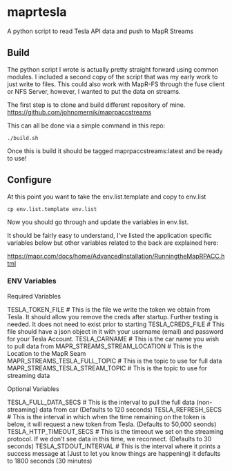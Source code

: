 # maprtesla
A python script to read Tesla API data and push to MapR Streams


## Build

The python script I wrote is actually pretty straight forward using common modules. I included a second copy of the script that was my early work to just write to files.  This could also work with MapR-FS through the fuse client or NFS Server, however, I wanted to put the data on streams. 

The first step is to clone and build different repository of mine. https://github.com/johnomernik/maprpaccstreams  

This can all be done via a simple command in this repo:

```
./build.sh
```

Once this is build it should be tagged maprpaccstreams:latest and be ready to use!

## Configure
At this point you want to take the env.list.template and copy to env.list

```
cp env.list.template env.list
```

Now you should go through and update the variables in env.list.

It should be fairly easy to understand, I've listed the application specific variables below but other variables related to the back are explained here:

https://mapr.com/docs/home/AdvancedInstallation/RunningtheMapRPACC.html



### ENV Variables


Required Variables

TESLA_TOKEN_FILE                # This is the file we write the token we obtain from Tesla. It should allow you remove the creds after startup. Further testing is needed. It does not need to exist prior to starting
TESLA_CREDS_FILE                # This file should have a json object in it with your username (email) and password for your Tesla Account. 
TESLA_CARNAME                   # This is the car name you wish to pull data from 
MAPR_STREAMS_STREAM_LOCATION    # This is the Location to the MapR Seam  
MAPR_STREAMS_TESLA_FULL_TOPIC   # This is the topic to use for full data
MAPR_STREAMS_TESLA_STREAM_TOPIC # This is the topic to use for streaming data

Optional Variables

TESLA_FULL_DATA_SECS            # This is the interval to pull the full data (non-streaming) data from car (Defaults to 120 seconds)
TESLA_REFRESH_SECS              # This is the interval in which when the time remaining on the token is below, it will request a new token from Tesla. (Defaults to 50,000 seonds)
TESLA_HTTP_TIMEOUT_SECS         # This is the timeout we set on the streaming protocol. If we don't see data in this time, we reconnect. (Defaults to 30 seconds) 
TESLA_STDOUT_INTERVAL           # This is the interval where it prints a success message at (Just to let you know things are happening) it defaults to 1800 seconds (30 minutes)

